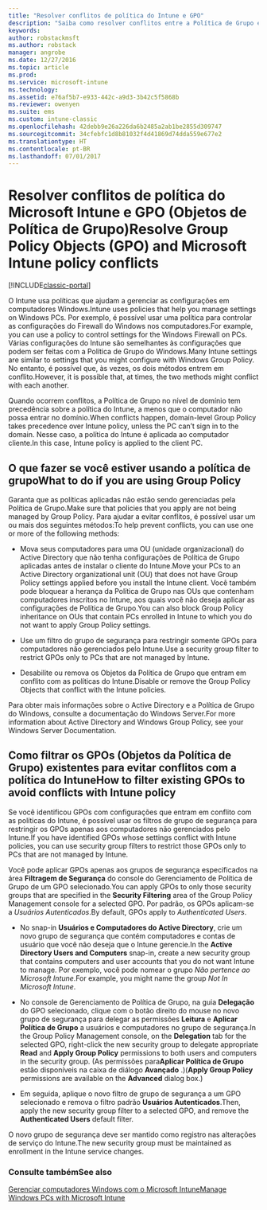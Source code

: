 ```yaml
---
title: "Resolver conflitos de política do Intune e GPO"
description: "Saiba como resolver conflitos entre a Política de Grupo e as políticas de configuração do Intune."
keywords: 
author: robstackmsft
ms.author: robstack
manager: angrobe
ms.date: 12/27/2016
ms.topic: article
ms.prod: 
ms.service: microsoft-intune
ms.technology: 
ms.assetid: e76af5b7-e933-442c-a9d3-3b42c5f5868b
ms.reviewer: owenyen
ms.suite: ems
ms.custom: intune-classic
ms.openlocfilehash: 42debb9e26a226da6b2485a2ab1be2855d309747
ms.sourcegitcommit: 34cfebfc1d8b81032f4d41869d74dda559e677e2
ms.translationtype: HT
ms.contentlocale: pt-BR
ms.lasthandoff: 07/01/2017
---
```

# <span data-ttu-id="f0709-103">Resolver conflitos de política do Microsoft Intune e GPO (Objetos de Política de Grupo)</span><span class="sxs-lookup"><span data-stu-id="f0709-103">Resolve Group Policy Objects (GPO) and Microsoft Intune policy conflicts</span></span>
<a id="resolve-group-policy-objects-gpo-and-microsoft-intune-policy-conflicts" class="xliff"></a>

[!INCLUDE[classic-portal](../includes/classic-portal.md)]

<span data-ttu-id="f0709-104">O Intune usa políticas que ajudam a gerenciar as configurações em computadores Windows.</span><span class="sxs-lookup"><span data-stu-id="f0709-104">Intune uses policies that help you manage settings on Windows PCs.</span></span> <span data-ttu-id="f0709-105">Por exemplo, é possível usar uma política para controlar as configurações do Firewall do Windows nos computadores.</span><span class="sxs-lookup"><span data-stu-id="f0709-105">For example, you can use a policy to control settings for the Windows Firewall on PCs.</span></span> <span data-ttu-id="f0709-106">Várias configurações do Intune são semelhantes às configurações que podem ser feitas com a Política de Grupo do Windows.</span><span class="sxs-lookup"><span data-stu-id="f0709-106">Many Intune settings are similar to settings that you might configure with Windows Group Policy.</span></span> <span data-ttu-id="f0709-107">No entanto, é possível que, às vezes, os dois métodos entrem em conflito.</span><span class="sxs-lookup"><span data-stu-id="f0709-107">However, it is possible that, at times, the two methods might conflict with each another.</span></span>

<span data-ttu-id="f0709-108">Quando ocorrem conflitos, a Política de Grupo no nível de domínio tem precedência sobre a política do Intune, a menos que o computador não possa entrar no domínio.</span><span class="sxs-lookup"><span data-stu-id="f0709-108">When conflicts happen, domain-level Group Policy takes precedence over Intune policy, unless the PC can’t sign in to the domain.</span></span> <span data-ttu-id="f0709-109">Nesse caso, a política do Intune é aplicada ao computador cliente.</span><span class="sxs-lookup"><span data-stu-id="f0709-109">In this case, Intune policy is applied to the client PC.</span></span>

## <span data-ttu-id="f0709-110">O que fazer se você estiver usando a política de grupo</span><span class="sxs-lookup"><span data-stu-id="f0709-110">What to do if you are using Group Policy</span></span>
<a id="what-to-do-if-you-are-using-group-policy" class="xliff"></a>
<span data-ttu-id="f0709-111">Garanta que as políticas aplicadas não estão sendo gerenciadas pela Política de Grupo.</span><span class="sxs-lookup"><span data-stu-id="f0709-111">Make sure that policies that you apply are not being managed by Group Policy.</span></span> <span data-ttu-id="f0709-112">Para ajudar a evitar conflitos, é possível usar um ou mais dos seguintes métodos:</span><span class="sxs-lookup"><span data-stu-id="f0709-112">To help prevent conflicts, you can use one or more of the following methods:</span></span>

-   <span data-ttu-id="f0709-113">Mova seus computadores para uma OU (unidade organizacional) do Active Directory que não tenha configurações de Política de Grupo aplicadas antes de instalar o cliente do Intune.</span><span class="sxs-lookup"><span data-stu-id="f0709-113">Move your PCs to an Active Directory organizational unit (OU) that does not have Group Policy settings applied before you install the Intune client.</span></span> <span data-ttu-id="f0709-114">Você também pode bloquear a herança da Política de Grupo nas OUs que contenham computadores inscritos no Intune, aos quais você não deseja aplicar as configurações de Política de Grupo.</span><span class="sxs-lookup"><span data-stu-id="f0709-114">You can also block Group Policy inheritance on OUs that contain PCs enrolled in Intune to which you do not want to apply Group Policy settings.</span></span>

-   <span data-ttu-id="f0709-115">Use um filtro do grupo de segurança para restringir somente GPOs para computadores não gerenciados pelo Intune.</span><span class="sxs-lookup"><span data-stu-id="f0709-115">Use a security group filter to restrict GPOs only to PCs that are not managed by Intune.</span></span>

-   <span data-ttu-id="f0709-116">Desabilite ou remova os Objetos da Política de Grupo que entram em conflito com as políticas do Intune.</span><span class="sxs-lookup"><span data-stu-id="f0709-116">Disable or remove the Group Policy Objects that conflict with the Intune policies.</span></span>

<span data-ttu-id="f0709-117">Para obter mais informações sobre o Active Directory e a Política de Grupo do Windows, consulte a documentação do Windows Server.</span><span class="sxs-lookup"><span data-stu-id="f0709-117">For more information about Active Directory and Windows Group Policy, see your Windows Server Documentation.</span></span>

## <span data-ttu-id="f0709-118">Como filtrar os GPOs (Objetos da Política de Grupo) existentes para evitar conflitos com a política do Intune</span><span class="sxs-lookup"><span data-stu-id="f0709-118">How to filter existing GPOs to avoid conflicts with Intune policy</span></span>
<a id="how-to-filter-existing-gpos-to-avoid-conflicts-with-intune-policy" class="xliff"></a>
<span data-ttu-id="f0709-119">Se você identificou GPOs com configurações que entram em conflito com as políticas do Intune, é possível usar os filtros de grupo de segurança para restringir os GPOs apenas aos computadores não gerenciados pelo Intune.</span><span class="sxs-lookup"><span data-stu-id="f0709-119">If you have identified GPOs whose settings conflict with Intune policies, you can use security group filters to restrict those GPOs only to PCs that are not managed by Intune.</span></span>

<!--- ### Use WMI filters
WMI filters selectively apply GPOs to computers that satisfy the conditions of a query. To apply a WMI filter, deploy a WMI class instance to all PCs in the enterprise before you enroll any PCs in the Intune service.

#### To apply WMI filters to a GPO

1.  Create a management object file by copying and pasting the following into a text file, and then saving it to a convenient location as **WIT.mof**. The file contains the WMI class instance that you deploy to PCs that you want to enroll in the Intune service.

    ```
    //Beginning of MOF file.
    #pragma classflags("forceupdate")
    #pragma namespace ("\\\\.\\Root")
    instance of __Namespace
    {
       Name = "WindowsIntune";
    };

    #pragma namespace ("\\\\.\\Root\\WindowsIntune")
    [
       Description("This class defines Microsoft Intune common properties")
    ]
    class WindowsIntune_ManagedNode
    {
       [ read, Description("This defines whether Microsoft Intune Policy is enabled"): DisableOverride ToSubClass ]
       boolean WindowsIntunePolicyEnabled;
       [ read, key, Description("This property defines the version." "Example: 1.0"): ToSubClass ]
       string Version;
    };

    instance of WindowsIntune_ManagedNode
    {
       Version = "1.0";
       WindowsIntunePolicyEnabled = 1;
    };
    ```

2.  Use either a startup script or Group Policy to deploy the file. The following is the deployment command for the startup script. The WMI class instance must be deployed before you enroll client PCs in the Intune service.

    **C:/Windows/System32/Wbem/MOFCOMP &lt;path to MOF file&gt;\wit.mof**

3.  Run either of the following commands to create the WMI filters, depending on whether the GPO you want to filter applies to PCs that are managed by using Intune or to PCs that are not managed by using Intune.

    -   For GPOs that apply to PCs that are not managed by using Intune, use the following:

        ```
        Namespace:root\WindowsIntune
        Query:  SELECT WindowsIntunePolicyEnabled FROM WindowsIntune_ManagedNode WHERE WindowsIntunePolicyEnabled=0
        ```

    -   For GPOs that apply to PCs that are managed by Intune, use the following:

        ```
        Namespace:root\WindowsIntune
        Query:  SELECT WindowsIntunePolicyEnabled FROM WindowsIntune_ManagedNode WHERE WindowsIntunePolicyEnabled=1
        ```

4.  Edit the GPO in the Group Policy Management console to apply the WMI filter that you created in the previous step.

    -   For GPOs that should apply only to PCs that you want to manage by using Intune, apply the filter **WindowsIntunePolicyEnabled=1**.

    -   For GPOs that should apply only to PCs that you do not want to manage by using Intune, apply the filter **WindowsIntunePolicyEnabled=0**.

For more information about how to apply WMI filters in Group Policy, see the blog post [Security Filtering, WMI Filtering, and Item-level Targeting in Group Policy Preferences](http://go.microsoft.com/fwlink/?LinkId=177883). --->


<span data-ttu-id="f0709-120">Você pode aplicar GPOs apenas aos grupos de segurança especificados na área **Filtragem de Segurança** do console do Gerenciamento de Política de Grupo de um GPO selecionado.</span><span class="sxs-lookup"><span data-stu-id="f0709-120">You can apply GPOs to only those security groups that are specified in the **Security Filtering** area of the Group Policy Management console for a selected GPO.</span></span> <span data-ttu-id="f0709-121">Por padrão, os GPOs aplicam-se a *Usuários Autenticados*.</span><span class="sxs-lookup"><span data-stu-id="f0709-121">By default, GPOs apply to *Authenticated Users*.</span></span>

-   <span data-ttu-id="f0709-122">No snap-in **Usuários e Computadores do Active Directory**, crie um novo grupo de segurança que contém computadores e contas de usuário que você não deseja que o Intune gerencie.</span><span class="sxs-lookup"><span data-stu-id="f0709-122">In the **Active Directory Users and Computers** snap-in, create a new security group that contains computers and user accounts that you do not want Intune to manage.</span></span> <span data-ttu-id="f0709-123">Por exemplo, você pode nomear o grupo *Não pertence ao Microsoft Intune*.</span><span class="sxs-lookup"><span data-stu-id="f0709-123">For example, you might name the group *Not In Microsoft Intune*.</span></span>

-   <span data-ttu-id="f0709-124">No console de Gerenciamento de Política de Grupo, na guia **Delegação** do GPO selecionado, clique com o botão direito do mouse no novo grupo de segurança para delegar as permissões **Leitura** e **Aplicar Política de Grupo** a usuários e computadores no grupo de segurança.</span><span class="sxs-lookup"><span data-stu-id="f0709-124">In the Group Policy Management console, on the **Delegation** tab for the selected GPO, right-click the new security group to delegate appropriate **Read** and **Apply Group Policy** permissions to both users and computers in the security group.</span></span> <span data-ttu-id="f0709-125">(As permissões para**Aplicar Política de Grupo** estão disponíveis na caixa de diálogo **Avançado** .)</span><span class="sxs-lookup"><span data-stu-id="f0709-125">(**Apply Group Policy** permissions are available on the **Advanced** dialog box.)</span></span>

-   <span data-ttu-id="f0709-126">Em seguida, aplique o novo filtro de grupo de segurança a um GPO selecionado e remova o filtro padrão **Usuários Autenticados**.</span><span class="sxs-lookup"><span data-stu-id="f0709-126">Then, apply the new security group filter to a selected GPO, and remove the **Authenticated Users** default filter.</span></span>

<span data-ttu-id="f0709-127">O novo grupo de segurança deve ser mantido como registro nas alterações de serviço do Intune.</span><span class="sxs-lookup"><span data-stu-id="f0709-127">The new security group must be maintained as enrollment in the Intune service changes.</span></span>

### <span data-ttu-id="f0709-128">Consulte também</span><span class="sxs-lookup"><span data-stu-id="f0709-128">See also</span></span>
<a id="see-also" class="xliff"></a>
[<span data-ttu-id="f0709-129">Gerenciar computadores Windows com o Microsoft Intune</span><span class="sxs-lookup"><span data-stu-id="f0709-129">Manage Windows PCs with Microsoft Intune</span></span>](manage-windows-pcs-with-microsoft-intune.md)
